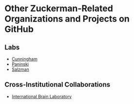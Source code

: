 # Other Zuckerman-Related Organizations and Projects on GitHub

## Labs

 * [Cunningham](https://github.com/cunningham-lab)
 * [Paninski](https://github.com/paninski-lab)
 * [Salzman](https://github.com/cds-lab)
 
## Cross-Institutional Collaborations

 * [International Brain Laboratory](https://github.com/int-brain-lab)
